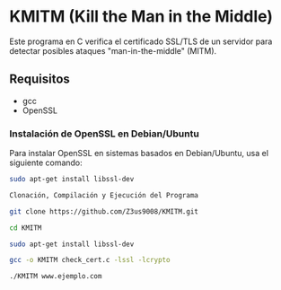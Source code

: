 # KMITM (Kill the Man in the Middle)

Este programa en C verifica el certificado SSL/TLS de un servidor para detectar posibles ataques "man-in-the-middle" (MITM).

## Requisitos

- gcc
- OpenSSL

### Instalación de OpenSSL en Debian/Ubuntu

Para instalar OpenSSL en sistemas basados en Debian/Ubuntu, usa el siguiente comando:

```bash
sudo apt-get install libssl-dev

Clonación, Compilación y Ejecución del Programa

git clone https://github.com/Z3us9008/KMITM.git

cd KMITM

sudo apt-get install libssl-dev

gcc -o KMITM check_cert.c -lssl -lcrypto

./KMITM www.ejemplo.com
